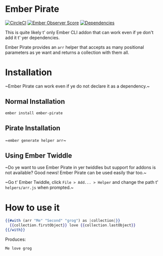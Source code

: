 # Ember Pirate
[![CircleCI](https://circleci.com/gh/Serabe/ember-pirate.svg?style=svg)](https://circleci.com/gh/Serabe/ember-pirate)
[![Ember Observer Score](https://emberobserver.com/badges/ember-pirate.svg)](https://emberobserver.com/addons/ember-pirate)
[![Dependencies](https://david-dm.org/serabe/ember-pirate.svg)](https://david-dm.org/serabe/ember-pirate)

This is quite likely t' only Ember CLI addon that can work even if ye don't
add it t' yer dependencies.

Ember Pirate provides an `arr` helper that accepts as many positional
parameters as ye want and returns a collection with them all.

# Installation

~Ember Pirate can work even if ye do not declare it as a dependency.~

## Normal Installation

`ember install ember-pirate`

## Pirate Installation

~`ember generate helper arr`~

## Using Ember Twiddle

~Do ye want to use Ember Pirate in yer twiddles but support for addons is not
available? Good news! Ember Pirate can be used easily thar too.~

~Go t' Ember Twiddle, click `File > Add... > Helper` and change the path t'
`helpers/arr.js` when prompted.~

# How to use it

```hbs
{{#with (arr "Me" "Second" "grog") as |collection|}}
  {{collection.firstObject}} love {{collection.lastObject}}
{{/with}}
```

Produces:

```
Me love grog
```
